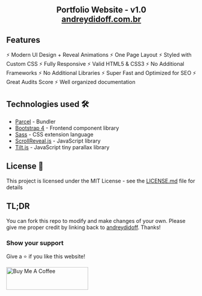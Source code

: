 <h2 align="center">
  Portfolio Website - v1.0<br/>
  <a href="http://andreydidoff.com.br/" target="_blank">andreydidoff.com.br</a>
</h2>

## Features

⚡️ Modern UI Design + Reveal Animations
⚡️ One Page Layout
⚡️ Styled with Custom CSS
⚡️ Fully Responsive
⚡️ Valid HTML5 & CSS3
⚡️ No Additional Frameworks
⚡️ No Additional Libraries
⚡️ Super Fast and Optimized for SEO
⚡️ Great Audits Score
⚡️ Well organized documentation

## Technologies used 🛠️

- [Parcel](https://parceljs.org/) - Bundler
- [Bootstrap 4](https://getbootstrap.com/docs/4.3/getting-started/introduction/) - Frontend component library
- [Sass](https://sass-lang.com/documentation) - CSS extension language
- [ScrollReveal.js](https://scrollrevealjs.org/) - JavaScript library
- [Tilt.js](https://gijsroge.github.io/tilt.js/) - JavaScript tiny parallax library

## License 📄

This project is licensed under the MIT License - see the [LICENSE.md](LICENSE.md) file for details

## TL;DR

You can fork this repo to modify and make changes of your own. Please give me proper credit by linking back to [andreydidoff](https://github.com/andreydidoff/Portfolio). Thanks!

### Show your support

Give a ⭐ if you like this website!

<a href="https://www.buymeacoffee.com/andreydidoff" target="_blank"><img src="https://cdn.buymeacoffee.com/buttons/v2/default-violet.png" alt="Buy Me A Coffee" height= "60px" width= "217px" ></a>
